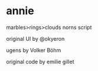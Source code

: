 # annie
marbles>rings>clouds norns script

original UI by @okyeron

ugens by Volker Böhm

original code by emilie gillet

